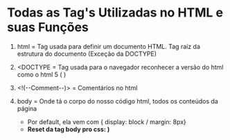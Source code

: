 # Todas as Tag's Utilizadas no HTML e suas Funções

1. html = Tag usada para definir um documento HTML. Tag raíz da estrutura do documento (Exceção da DOCTYPE)

2. <DOCTYPE = Tag usada para o navegador reconhecer a versão do html como o html 5 ( <doctype html>)

3. <!(--Comment--)> = Comentários no html

4. body = Onde tá o corpo do nosso código html, todos os conteúdos da página
	- Por default, ela vem com { display: block / margin: 8px}
	- **Reset da tag body pro css: <style> body{ margin: 0; } </body>**

5. head = Serve como contêiner para as tags de cabeçalho. É onde serão feitas as configurações( primeiro a ser carregado da página)

6. title = Definir o título principal do documento
	- É ideal cada página ter um title único
	- As buscas do google, são baseadas na tag title
	- Filha da tag head

7. <meta = Usada para definir um metadado que será utilizado no cabeçalho do site
	- Possui todos os atributos globais
	- Atributos especificos:
		- charset: Define qual a codificação de caracteres foi usada no documento (ex: <meta charset="utf-8"/> )
		- content: Define o conteúdo associado ao http-equiv
		- http-equiv: Prove um cabeçalho http com informação do conteúdo do atributo(content-type/default-style/refresh)
			- <meta http-equiv="Refresh" content="5"> (Dá um comando para a página atualizar a cada 5 seg)
			- <meta http-equiv="Refresh" content="5;URL=title.html"> (A página atualiza em 5 seg e redireciona para a url informada)
		- name: Define o nome do metadado (application-name/author/description/generator/keywords/viewport)
			- <meta name = "application-name" content="Exemplo App"> (Dá nome ao aplicativo ou ao site)
			- <meta name = "description" content=" Esta página é um exemplo"> (Dá uma descrição para a página)
			- <meta name= "keywords" content="HTML5,meta,site,pagina"> (Dá palavras-chaves para buscas da página)
			- <meta name="author" content="Rafael Brito"> (dá um autor para a página)
			- <meta name="generator" content=" Visual Studio Code"> (informa em qual plataforma foi idealizado aquela página)

8. p = Usada para definir um parágrafo
	- Por padrão CSS, já vem com um espaçamento de 1em no topo e embaixo (ou seja quebra linha entre uma tag p e outra)

9. h1 = Usada para definir o primeiro cabeçalho mais importante da página
	- É importante que uma página tenha apenas uma tag h1

10. h2 = Usada para definir o segundo cabeçalho mais importante da página
	- É importante que já tenha uma tag h1 para ser utilizada a h2
	- Pode ter mais de uma, por corresponder a um subtítulo

11. h3 = Usada para definir o terceiro cabeçalho mais improtante da página
	- É importante que já tenha uma tag h1 e h2 
	- Pode ter mais de uma

12. h4 = Usada para definir o quarto cabeçalho mais importante da página
	- É importante que já tenha as tag's anteriores	

13. h5 = Usada para definir o quinto cabeçalho mais importante da página
	- É importante que já tenha as tag's anteriores

14. h6 = Usada para definir o sexto cabeçalho mais importante da página e ÚLTIMO!
	- É importante que já tenha as tag's anteriores
**Obs: É importante que caso queira uma fonte menor e não tenha utilizado as tag's h anteriores a h6, é recomendado alterar o padrão CSS do style da tag h posterior para o campo desejado**

15. <style = Usada para definir estilos CSS no próprio documento html 
	- atributos especificos
		- media = define qual dispositivo de midia o estilo se aplica
		- type = define o typo de mídia (text/css)
		
16. script = Usada para definir um script em JS executado no lado do cliente (é executado na página e não no servidor)
	- A tag permite ser escrito dentro dela ou apontar uma fonte externa(JS)
	- Atributos especificos
		- async = define q o script será executado d eforma assíncroma ( Funciona apenas para scripts externos)
		- charset = define o padrão de caracteres usados
		- defer = define que o script só será executado depois da página ser carregada
		- src = define a fonte externa do script
			- Ex: <script src="nome_do_arquivo.js"></script>
		- type = define o tipo de mídia do script
** Obs: a tag script deve ser escrita antes da tag body fechar **

17. div = usada para criar uma divisão ou seção do documento
	- Geralmente usada como contêiner para outros elementos

18. span = Usada para agrupar texto ou tags em um documento 
	- Não fornece nenhuma alteração visual por padrão
 	- seu objetos é aplicar um CSS pra texto
	- Ex: "<p> Testando o <span class "vermelho">uso</span> da tag </p>" (<style> .vermelho { color: red; } </style>)
 